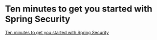 # Ten minutes to get you started with Spring Security
[Ten minutes to get you started with Spring Security](https://aiwithcloud.com/2022/09/19/ten_minutes_to_get_you_started_with_spring_security/)